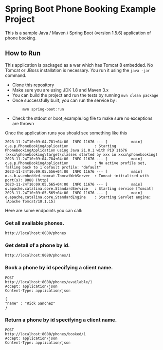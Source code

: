# Spring Boot Phone Booking Example Project

This is a sample Java / Maven / Spring Boot (version 1.5.6) application of phone booking.

## How to Run

This application is packaged as a war which has Tomcat 8 embedded. No Tomcat or JBoss installation is necessary. You run it using the ```java -jar``` command.

* Clone this repository
* Make sure you are using JDK 1.8 and Maven 3.x
* You can build the project and run the tests by running ```mvn clean package```
* Once successfully built, you can run the service by :
```
        mvn spring-boot:run 
```
* Check the stdout or boot_example.log file to make sure no exceptions are thrown

Once the application runs you should see something like this

```
2023-11-24T10:09:04.781+04:00  INFO 11676 --- [           main] c.e.p.PhoneBookingApplication            : Starting PhoneBookingApplication using Java 21.0.1 with PID 11676 (xxxx\phonebooking\target\classes started by xxx in xxxx\phonebooking)
2023-11-24T10:09:04.784+04:00  INFO 11676 --- [           main] c.e.p.PhoneBookingApplication            : No active profile set, falling back to 1 default profile: "default"
2023-11-24T10:09:05.556+04:00  INFO 11676 --- [           main] o.s.b.w.embedded.tomcat.TomcatWebServer  : Tomcat initialized with port(s): 8080 (http)
2023-11-24T10:09:05.565+04:00  INFO 11676 --- [           main] o.apache.catalina.core.StandardService   : Starting service [Tomcat]
2023-11-24T10:09:05.565+04:00  INFO 11676 --- [           main] o.apache.catalina.core.StandardEngine    : Starting Servlet engine: [Apache Tomcat/10.1.15]
```
Here are some endpoints you can call:

### Get all available phones.

```
http://localhost:8080/phones
```

### Get detail of a  phone by id.

```
http://localhost:8080/phones/1
```

### Book a phone by id specifying a client name.

```
POST 
http://localhost:8080/phones/available/1
Accept: application/json
Content-Type: application/json

{
"name" : "Rick Sanchez"
}
```

### Return a phone by id specifying a client name.

```
POST 
http://localhost:8080/phones/booked/1
Accept: application/json
Content-Type: application/json

```
